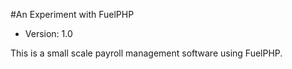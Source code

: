 #An Experiment with FuelPHP

* Version: 1.0

This is a small scale payroll management software using FuelPHP.
